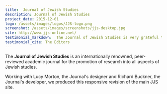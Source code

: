 ```yaml
---
title:  Journal of Jewish Studies
description: Journal of Jewish Studies
project_date: 2015-12-01
logo: /assets/images/logos/JJS-logo.png
screenshot: /assets/images/screenshots/jjs-desktop.jpg
site: http://www.jjs-online.net/
testimonial_markdown:  The Journal of Jewish Studies is very grateful to Eye Division for their excellent and efficient contribution in constructing the very complex website of their archives.
testimonial_cite: The Editors
---
```


The **Journal of Jewish Studies** is an internationally renowned, peer-reviewed academic journal for the promotion of research into all aspects of Jewish studies.  

Working with Lucy Morton, the Journal's designer and Richard Buckner, the Journal's developer, we produced this responsive revision of the main JJS site.
